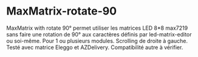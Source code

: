 # MaxMatrix-rotate-90
MaxMatrix with rotate 90° 
permet utiliser les matrices LED 8*8 max7219 sans faire une rotation de 90° aux caractères définis par led-matrix-editor ou soi-même.
Pour 1 ou plusieurs modules.  Scrolling de droite à gauche.
Testé avec matrice Eleggo et AZDelivery. Compatibilité autre à vérifier.
